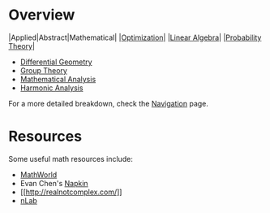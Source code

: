 # Overview

|Applied|Abstract|Mathematical|
|[Optimization](./Mathematical-Optimization/)|
|[Linear Algebra](./Linear-Algebra/)|
|[Probability Theory](./Probability-Theory/)|
* [Differential Geometry](./Differential-Geometry/)
* [Group Theory](./Group-Theory/)
* [Mathematical Analysis](./Mathematical-Analysis/)
* [Harmonic Analysis](./Harmonic-Analysis/)

For a more detailed breakdown, check the [Navigation](./Navigation) page.

# Resources

Some useful math resources include:

* [MathWorld](https://mathworld.wolfram.com/)
* Evan Chen's [Napkin](https://web.evanchen.cc/napkin.html)
* [[http://realnotcomplex.com/]]
* [nLab](https://ncatlab.org/nlab/show/HomePage)